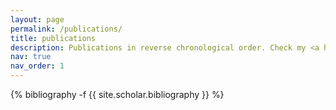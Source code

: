 ```yaml
---
layout: page
permalink: /publications/
title: publications
description: Publications in reverse chronological order. Check my <a href='https://scholar.google.com/citations?user=K-ihHacAAAAJ&hl=en'>Google Scholar</a>
nav: true
nav_order: 1
---
```

<!-- _pages/publications.md -->
<div class="publications">

{% bibliography -f {{ site.scholar.bibliography }} %}

</div>
